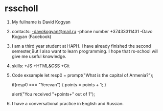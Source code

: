 # rsscholl

1. My fullname is David Kogyan
2. contacts:
   -davokogyan@mail.ru
   -phone number +37433311431
   -Davo Kogyan (Facebook)
3. I am a third year student at HAPH.
   I have already finished the second semester,But I also want to learn programming.
   I hope that rs-school will give me useful knowledge.
4. skills:
   +JS
   +HTML&CSS
   +Git
5. Code exsample
   let resp0 = prompt("What is the capital of Armenia?");

   if(resp0 === "Yerevan") {
   points = points + 1;
   }


   alert("You received "+points+" out of 1");   
6. I have a conversational practice in English and Russian.
